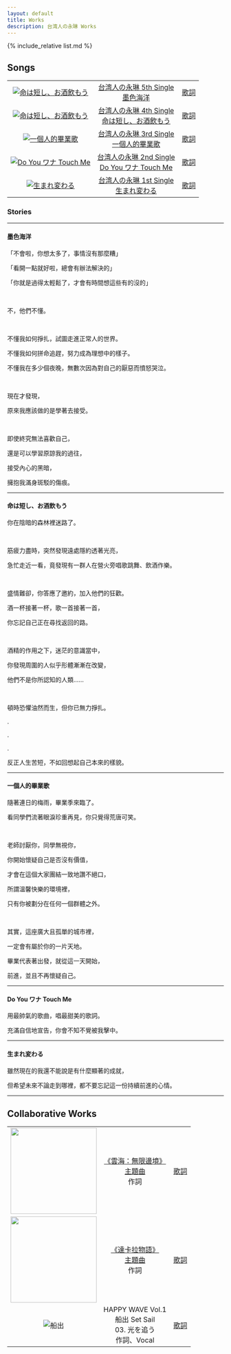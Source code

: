 ```yaml
---
layout: default
title: Works
description: 台湾人の永琳 Works
---
```


{% include_relative list.md %}

## Songs

|       |       |       |
| :---: | :---: | :---: |
| <a href="https://youtu.be/5ocMN4_O8iU" target="_blank" rel="noopener noreferrer">![命は短し、お酒飲もう](img/single_5.jpg) </a> | <a href="https://www.soundscape.net/a/41364" target="_blank" rel="noopener noreferrer">台湾人の永琳 5th Single<br/>墨色海洋</a> | <a href="https://docs.google.com/document/d/e/2PACX-1vTjnQ174PVztlAoOlMWNOUaTORe5fSJdX-yMXKlj43a7K-SYrDgjHfQII6_LbNdmFA15GDoOe0VszF_/pub" target="_blank" rel="noopener noreferrer">歌詞</a> |
| <a href="https://youtu.be/DHACQMBtWCY" target="_blank" rel="noopener noreferrer">![命は短し、お酒飲もう](img/single_4.jpg) </a> | <a href="https://www.soundscape.net/a/31256" target="_blank" rel="noopener noreferrer">台湾人の永琳 4th Single<br/>命は短し、お酒飲もう</a> | <a href="https://docs.google.com/document/d/e/2PACX-1vSKmamdybliDoeA1O9b2ASKZEwhGyrklDSZPD3Pcmy_s0XBHAv5WCRRPk7Xeyfxr1srOhYDhC3XvDJb/pub" target="_blank" rel="noopener noreferrer">歌詞</a> |
| <a href="https://youtu.be/8SHSo3lrphU" target="_blank" rel="noopener noreferrer">![一個人的畢業歌](img/single_3.jpg)</a> | <a href="https://www.soundscape.net/a/26082" target="_blank" rel="noopener noreferrer">台湾人の永琳 3rd Single<br/>一個人的畢業歌</a> | <a href="https://docs.google.com/document/d/e/2PACX-1vQx7ZH-fum4l6_mMU06VaT-Xe4nKUl6kDjrKEziUE5m5qivi1s3haIM_3EEJqBJI2Lw25liflivMboj/pub" target="_blank" rel="noopener noreferrer">歌詞</a> |
| <a href="https://youtu.be/Spdm6Rdkd8A" target="_blank" rel="noopener noreferrer">![Do You ワナ Touch Me](img/single_2.jpg)</a> | <a href="https://www.soundscape.net/a/21065" target="_blank" rel="noopener noreferrer">台湾人の永琳 2nd Single<br/>Do You ワナ Touch Me</a> | <a href="https://docs.google.com/document/d/e/2PACX-1vTSJ5zLX-Lge0naOpr8bKoYfzp_poGPGSiwEQmMyoeQ7th-Y-pJJ-nKqxs2GGu-yUlnDK--Ivdg1VNm/pub" target="_blank" rel="noopener noreferrer">歌詞</a> |
| <a href="https://youtu.be/2faotuVptyk" target="_blank" rel="noopener noreferrer">![生まれ変わる](img/single_1.jpg)</a> | <a href="https://www.soundscape.net/a/16698" target="_blank" rel="noopener noreferrer">台湾人の永琳 1st Single<br/>生まれ変わる</a> | <a href="https://docs.google.com/document/d/e/2PACX-1vTSdbYT29alt0jSFXWw9gdIhjEgB6gNBV5vq6T_w6BnkGfcslg5PRlgVTi9L23qu4nRAcOSS4gUmJLL/pub" target="_blank" rel="noopener noreferrer">歌詞</a> |

###  Stories

---
#### 墨色海洋

「不會啦，你想太多了，事情沒有那麼糟」

「看開一點就好啦，總會有辦法解決的」

「你就是過得太輕鬆了，才會有時間想這些有的沒的」

<br/>

不，他們不懂。

<br/>

不懂我如何掙扎，試圖走進正常人的世界。

不懂我如何拼命追趕，努力成為理想中的樣子。

不懂我在多少個夜晚，無數次因為對自己的厭惡而憤怒哭泣。

<br/>

現在才發現，

原來我應該做的是學著去接受。

<br/>

即使終究無法喜歡自己，

還是可以學習原諒我的過往，

接受內心的黑暗，

擁抱我滿身斑駁的傷痕。

---
#### 命は短し、お酒飲もう

你在陰暗的森林裡迷路了。

<br/>

筋疲力盡時，突然發現遠處隱約透著光亮，

急忙走近一看，竟發現有一群人在營火旁唱歌跳舞、飲酒作樂。

<br/>

盛情難卻，你答應了邀約，加入他們的狂歡。

酒一杯接著一杯，歌一首接著一首，

你忘記自己正在尋找返回的路。

<br/>

酒精的作用之下，迷茫的意識當中，

你發現周圍的人似乎形體漸漸在改變，

他們不是你所認知的人類……

<br/>

頓時恐懼油然而生，但你已無力掙扎。

.

.

.

反正人生苦短，不如回想起自己本來的樣貌。

---
#### 一個人的畢業歌

隨著連日的梅雨，畢業季來臨了。

看同學們流著眼淚珍重再見，你只覺得荒唐可笑。

<br/>

老師討厭你，同學無視你，

你開始懷疑自己是否沒有價值，

才會在這個大家團結一致地讚不絕口，

所謂溫馨快樂的環境裡，

只有你被劃分在任何一個群體之外。

<br/>

其實，這座廣大且孤單的城市裡，

一定會有屬於你的一片天地。

畢業代表著出發，就從這一天開始，

前進，並且不再懷疑自己。

---
#### Do You ワナ Touch Me

用最帥氣的歌曲，唱最甜美的歌詞。

充滿自信地宣告，你會不知不覺被我擊中。

---
#### 生まれ変わる

雖然現在的我還不能說是有什麼顯著的成就，

但希望未來不論走到哪裡，都不要忘記這一份持續前進的心情。

---
## Collaborative Works

|       |       |       |
| :---: | :---: | :---: |
| <a href="https://www.youtube.com/watch?v=HafK8DmClTo" target="_blank" rel="noopener noreferrer"><img src="img/seaofclouds.jpg" width="200"/></a> | <a href="https://www.youtube.com/watch?v=HafK8DmClTo" target="_blank" rel="noopener noreferrer">《雲海：無限邊境》<br/>主題曲</a><br/>作詞 | <a href="https://docs.google.com/document/d/e/2PACX-1vQNgyAEWmOIrfvafePkNkIrkDJGCtt_QoKainMgQSMKwqvgQ4n5uFoS_v9JhmD8ZZSxHnqu0NA4XMqB/pub" target="_blank" rel="noopener noreferrer">歌詞</a> |
| <a href="https://www.youtube.com/watch?v=AzUZRHQiAp4" target="_blank" rel="noopener noreferrer"><img src="img/takara.jpg" width="200"/></a> | <a href="https://www.youtube.com/watch?v=AzUZRHQiAp4" target="_blank" rel="noopener noreferrer">《達卡拉物語》<br/>主題曲</a><br/>作詞 | <a href="https://docs.google.com/document/d/e/2PACX-1vQkxwPiw0XkT-sQJzMlgP07bKKJd77XUVKqNeRpZd7dLjVf8RT6av_FGsSa2c560TeF7rpXnj-OZ_6D/pub" target="_blank" rel="noopener noreferrer">歌詞</a> |
| ![船出](img/comp_album_1.jpg) | HAPPY WAVE Vol.1<br/>船出 Set Sail<br/>03. 光を追う<br/>作詞、Vocal | <a href="https://docs.google.com/document/d/e/2PACX-1vT6Z-5hKr8aZoxAsZZY393AZe8N4Z4dS9-UVzAdfWo2ZXyTbfbJKAADkxSr12x8rk6t2vUtvhlAJ8g5/pub" target="_blank" rel="noopener noreferrer">歌詞</a> |
